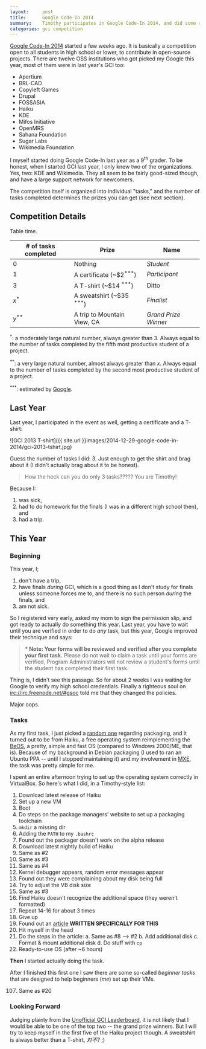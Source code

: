 ```yaml
---
layout:     post
title:      Google Code-In 2014
summary:    Timothy participates in Google Code-In 2014, and did some really stupid things
categories: gci competition
---
```


[Google Code-In 2014][1] started a few weeks ago. It is basically a
competition open to all students in high school or lower, to contribute in
open-source projects. There are twelve OSS institutions who got picked my
Google this year, most of them were in last year's GCI too:

- Apertium
- BRL-CAD
- Copyleft Games
- Drupal
- FOSSASIA
- Haiku
- KDE
- Mifos Initiative
- OpenMRS
- Sahana Foundation
- Sugar Labs
- Wikimedia Foundation

I myself started doing Google Code-In last year as a 9<sup>th</sup> grader. To
be honest, when I started GCI last year, I only knew two of the organizations.
Yes, two: KDE and Wikimedia. They all seem to be fairly good-sized though, and
have a large support network for newcomers.

The competition itself is organized into individual "tasks," and the number of
tasks completed determines the prizes you can get (see next section).

[1]: //developers.google.com/open-source/gci/

## Competition Details

Table time.

| # of tasks completed | Prize                                 | Name                 |
|----------------------|---------------------------------------|----------------------|
| 0                    | Nothing                               | *Student*            |
| 1                    | A certificate (~$2<sup>\*\*\*</sup>)  | *Participant*        |
| 3                    | A T-shirt (~$14 <sup>\*\*\*</sup>)    | Ditto                |
| *x*<sup>\*</sup>     | A sweatshirt (~$35 <sup>\*\*\*</sup>) | *Finalist*           |
| *y*<sup>\*\*</sup>   | A trip to Mountain View, CA           | *Grand Prize Winner* |

<sup>\*</sup>:  a moderately large natural number, always greater than 3.
Always equal to the number of tasks completed by the fifth most productive
student of a project.

<sup>\*\*</sup>: a very large natural number, almost always greater than *x*.
Always equal to the number of tasks completed by the second most productive
student of a project.

<sup>\*\*\*</sup>: estimated by [Google][2].

[2]: https://developers.google.com/open-source/gci/resources/contest-rules

## Last Year
Last year, I participated in the event as well, getting a certificate and a
T-shirt:

![GCI 2013 T-shirt]({{ site.url }}images/2014-12-29-google-code-in-2014/gci-2013-tshirt.jpg)

Guess the number of tasks I did: 3. Just enough to get the shirt and brag
about it (I didn't actually brag about it to be honest).

> How the heck can you do only 3 tasks????? You are Timothy!

Because I:

1. was sick,
2. had to do homework for the finals (I was in a different high school then),
   and
3. had a trip.

## This Year

### Beginning

This year, I;

1. don't have a trip,
2. have finals *during* GCI, which is a good thing as I don't study for finals
   unless someone forces me to, and there is no such person *during* the
   finals, and
3. am not sick.

So I registered very early, asked my mom to sign the permission slip, and got
ready to actually do something this year. Last year, you have to wait until
you are verified in order to do *any* task, but this year, Google improved
their technique and says:

> **\* Note: Your forms will be reviewed and verified after you complete your
> first task.** Please do not wait to claim a task until your forms are
> verified, Program Administrators will not review a student's forms until the
> student has completed their first task.

Thing is, I didn't see this passage. So for about 2 weeks I was waiting for
Google to verify my high school credentials. Finally a righteous soul on
[irc://irc.freenode.net/#gsoc](irc://irc.freenode.net/#gsoc) told me that they changed the policies.

Major oops.

### Tasks

As my first task, I just picked a [random one][3] regarding packaging, and it
turned out to be from Haiku, a free operating system reimplementing the
[BeOS][4], a pretty, simple and fast OS (compared to Windows 2000/ME, that
is). Because of my background in Debian packaging (I used to ran an Ubuntu PPA
-- until I stopped maintaining it) and my involvement in [MXE][5], the task
was pretty simple for me.

I spent an entire afternoon trying to set up the operating system correctly in
VirtualBox. So here's what I did, in a Timothy-style list:

1. Download latest release of Haiku
2. Set up a new VM
3. Boot
4. Do steps on the package managers' website to set up a packaging toolchain
5. `mkdir` a missing dir
6. Adding the `PATH` to my `.bashrc`
7. Found out the packager doesn't work on the alpha release
8. Download latest nightly build of Haiku
9. Same as #2
10. Same as #3
11. Same as #4
12. Kernel debugger appears, random error messages appear
13. Found out they were complaining about my disk being full
14. Try to adjust the VB disk size
15. Same as #3
16. Find Haiku doesn't recognize the additional space (they weren't formatted)
17. Repeat 14-16 for about 3 times
18. Give up
19. Found out an [article][6] **WRITTEN SPECIFICALLY FOR THIS**
20. Hit myself in the head
21. Do the steps in the article:
    a. Same as #8 --> #2
    b. Add additional disk
    c. Format & mount additional disk
    d. Do stuff with `cp`
22. Ready-to-use OS (after ~6 hours)

**Then** I started actually doing the task.

After I finished this first one I saw there are some so-called *beginner
tasks* that are designed to help beginners (*me*) set up their VMs.

<ol start=107>
<li>Same as #20</li>
</ol>

[3]: //www.google-melange.com/gci/task/view/google/gci2014/5340702611341312
[4]: //upload.wikimedia.org/wikipedia/en/a/ae/BeOS_Desktop.png
[5]: http://mxe.cc
[6]: //www.haiku-os.org/guides/virtualizing/virtualbox

### Looking Forward

Judging plainly from the [Unofficial GCI Leaderboard][7], it is not likely
that I would be able to be one of the top two -- the grand prize winners. But
I will try to keep myself in the first five of the Haiku project though. A
sweatshirt is always better than a T-shirt, *对不?* ;)

[7]: http://ematirov.tk/
